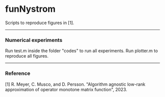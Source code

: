 # funNystrom
Scripts to reproduce figures in [1].

---------------------------------------------------------------------
### Numerical experiments

Run test.m inside the folder "codes" to run all experiments. Run plotter.m to reproduce all figures.

---------------------------------------------------------------------
### Reference
[1] R. Meyer, C. Musco, and D. Persson. "Algorithm agnostic low-rank approximation of
operator monotone matrix function", 2023.
